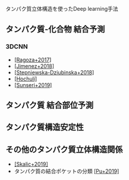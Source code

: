 タンパク質立体構造を使ったDeep learning手法

## タンパク質-化合物 結合予測

### 3DCNN
* [[Ragoza+2017]](https://pubs.acs.org/doi/abs/10.1021%2Facs.jcim.6b00740)
* [[Jimenez+2018]](https://pubs.acs.org/doi/10.1021/acs.jcim.7b00650)
* [[Stepniewska-Dziubinska+2018]](https://academic.oup.com/bioinformatics/article/34/21/3666/4994792)
* [[Hochuli]](https://www.sciencedirect.com/science/article/pii/S1093326318301670)
* [[Sunseri+2019]](https://link.springer.com/article/10.1007/s10822-018-0133-y)

## タンパク質 結合部位予測

## タンパク質構造安定性

## その他のタンパク質立体構造関係

* [[Skalic+2019]](https://academic.oup.com/bioinformatics/article/35/2/243/5050023)
* タンパク質の結合ポケットの分類 [[Pu+2019]](https://journals.plos.org/ploscompbiol/article?id=10.1371/journal.pcbi.1006718)

